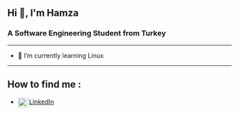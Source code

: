  Hi 👋, I'm Hamza
-------------------------------------------------------------------------
### A Software Engineering Student from Turkey
-------------------------------------------------------------------------
- 🌱 I’m currently learning Linux
-------------------------------------------------------------------------
## How to find me :
- <a href="https://www.linkedin.com/in/hamza-tunahan-arslan-5494681a0/">
  <img align="left" alt="hamzatunahan's LinkedIN" width="22px" src="https://raw.githubusercontent.com/peterthehan/peterthehan/master/assets/linkedin.svg" />
   LinkedIn
</a>



<!--
**hamzatunahan/hamzatunahan** is a ✨ _special_ ✨ repository because its `README.md` (this file) appears on your GitHub profile.

Here are some ideas to get you started:

## Quick overview
* GitHub stats:  
<p float="center">
  <img align="left" src="https://github-readme-stats.vercel.app/api/top-langs/?username=hamzatunahan&langs_count=5&theme=dark" alt="hamzatunahan's github stats" />
  <img align="top" src="https://github-readme-stats.vercel.app/api?username=hamzatunahan&theme=dark&show_icons=true&count_private=true" alt="hamzatunahan's github stats" />
</p>



- 🔭 I’m currently working on ...
- 🌱 I’m currently learning ...
- 👯 I’m looking to collaborate on ...
- 🤔 I’m looking for help with ...
- 💬 Ask me about ...
- 📫 How to reach me: ...
- 😄 Pronouns: ...
- ⚡ Fun fact: ...
-->
